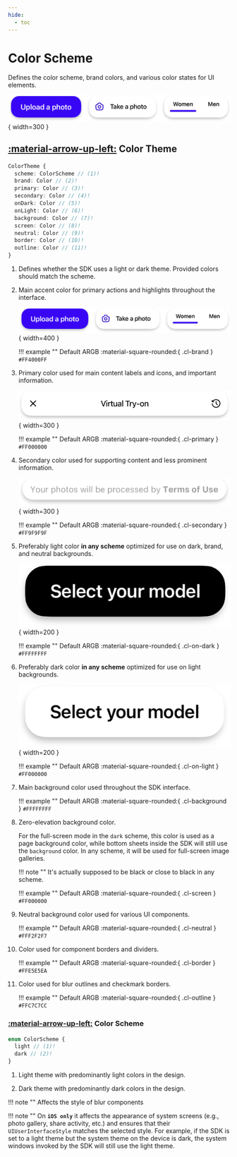 ```yaml
---
hide:
  - toc
---
```

# Color Scheme

Defines the color scheme, brand colors, and various color states for UI elements.

![component](/media/components/colors-brand.png){ width=300 }

## [:material-arrow-up-left:](/sdk/developer/configuration/ui/theme/index.md#theme) Color Theme

```typescript
ColorTheme {
  scheme: ColorScheme // (1)!
  brand: Color // (2)!
  primary: Color // (3)!
  secondary: Color // (4)!
  onDark: Color // (5)!
  onLight: Color // (6)!
  background: Color // (7)!
  screen: Color // (8)!
  neutral: Color // (9)!
  border: Color // (10)!
  outline: Color // (11)!
}
```

1.  Defines whether the SDK uses a light or dark theme.
    Provided colors should match the scheme.

2. Main accent color for primary actions and highlights throughout the interface.

    ![color](/media/components/colors-brand.png){ width=400 }

    !!! example ""
        Default ARGB :material-square-rounded:{ .cl-brand } `#FF4000FF`

3. Primary color used for main content labels and icons, and important information.

    ![color](/media/components/pagebar-std.png){ width=300 }

    !!! example ""
        Default ARGB :material-square-rounded:{ .cl-primary } `#FF000000`


4. Secondary color used for supporting content and less prominent information.

    ![color](/media/components/colors-secondary.png){ width=300 }

    !!! example ""
        Default ARGB :material-square-rounded:{ .cl-secondary } `#FF9F9F9F`

5. Preferably light color __in any scheme__ optimized for use on dark, brand, and neutral backgrounds.

    ![color](/media/components/button-contrast.png){ width=200 }

    !!! example ""
        Default ARGB :material-square-rounded:{ .cl-on-dark } `#FFFFFFFF`

6. Preferably dark color __in any scheme__ optimized for use on light backgrounds.

    ![color](/media/components/button-contrast-inverted.png){ width=200 }

    !!! example ""
        Default ARGB :material-square-rounded:{ .cl-on-light } `#FF000000`

7. Main background color used throughout the SDK interface.

    !!! example ""
        Default ARGB :material-square-rounded:{ .cl-background } `#FFFFFFFF`

8.  Zero-elevation background color.

    For the full-screen mode in the `dark` scheme, this color is used as a page background color, while bottom sheets inside the SDK will still use the `background` color. In any scheme, it will be used for full-screen image galleries.

    !!! note ""
        It's actually supposed to be black or close to black in any scheme.

    !!! example ""
        Default ARGB :material-square-rounded:{ .cl-screen } `#FF000000`

9. Neutral background color used for various UI components.

    !!! example ""
        Default ARGB :material-square-rounded:{ .cl-neutral } `#FFF2F2F7`

10. Color used for component borders and dividers.

    !!! example ""
        Default ARGB :material-square-rounded:{ .cl-border } `#FFE5E5EA`

11. Color used for blur outlines and checkmark borders.

    !!! example ""
        Default ARGB :material-square-rounded:{ .cl-outline } `#FFC7C7CC`


### [:material-arrow-up-left:](#color-theme) Color Scheme

```typescript
enum ColorScheme {
  light // (1)!
  dark // (2)!
}
```

1. Light theme with predominantly light colors in the design.

2. Dark theme with predominantly dark colors in the design. 

!!! note ""
    Affects the style of blur components

!!! note ""
    On __`iOS only`__ it affects the appearance of system screens (e.g., photo gallery, share activity, etc.) and ensures that their `UIUserInterfaceStyle` matches the selected style. For example, if the SDK is set to a light theme but the system theme on the device is dark, the system windows invoked by the SDK will still use the light theme.
    